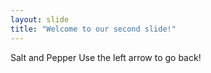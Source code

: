 ```yaml
---
layout: slide
title: "Welcome to our second slide!"
---
```

Salt and Pepper
Use the left arrow to go back!
